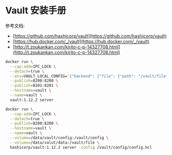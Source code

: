 <a name="X2nG0"></a>
# Vault 安装手册

参考文档:

- [https://github.com/hashicorp/vault](https://github.com/hashicorp/vault)
- [https://hub.docker.com/_/vault](https://hub.docker.com/_/vault)
- [http://t.zoukankan.com/kirito-c-p-14327708.html](http://t.zoukankan.com/kirito-c-p-14327708.html)

```bash
docker run \
  --cap-add=IPC_LOCK \
  --detach=true \
  --env=VAULT_LOCAL_CONFIG='{"backend": {"file": {"path": "/vault/file"}}, "default_lease_ttl": "168h", "max_lease_ttl": "720h"}' \
  --publish=8200:8200 \
  --publish=8201:8201 \
  --hostname=vault \
  --name=vault \
  vault:1.12.2 server

docker run \
  --cap-add=IPC_LOCK \
  --detach=true \
  --publish=8200:8200 \
  --hostname=vault \
  --name=vault \
  --volume=/data/vault/config:/vault/config \
  --volume=/data/valut/data:/vault/file \
  hashicorp/vault:1.12.2 server -config /vault/config/config.hcl
```
